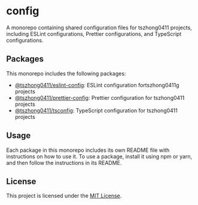 # config

A monorepo containing shared configuration files for tszhong0411 projects, including ESLint configurations, Prettier configurations, and TypeScript configurations.

## Packages

This monorepo includes the following packages:

- [@tszhong0411/eslint-config](./packages/eslint-config): ESLint configuration fortszhong0411g projects
- [@tszhong0411/prettier-config](./packages/prettier-config): Prettier configuration for tszhong0411 projects
- [@tszhong0411/tsconfig](./packages/tsconfig): TypeScript configuration for tszhong0411 projects

## Usage

Each package in this monorepo includes its own README file with instructions on how to use it. To use a package, install it using npm or yarn, and then follow the instructions in its README.

## License

This project is licensed under the [MIT License](LICENSE).
